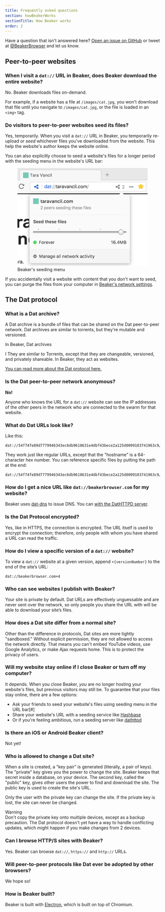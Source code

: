 ```yaml
---
title: Frequently asked questions
section: howBeakerWorks
sectionTitle: How Beaker works
order: 2
---
```


Have a question that isn't answered here?
[Open an issue on GitHub](https://github.com/beakerbrowser/beakerbrowser.com)
or tweet at [@BeakerBrowser](https://twitter.com/beakerbrowser) and let us know.

## Peer-to-peer websites

### When I visit a `dat://` URL in Beaker, does Beaker download the entire website?

No. Beaker downloads files on-demand.

For example, if a website has a file at
`/images/cat.jpg`, you won't download that file until you navigate to
`/images/cat.jpg`, or the file is loaded in an `<img>` tag.

### Do visitors to peer-to-peer websites seed its files?

Yes, temporarily. When you visit a `dat://` URL in Beaker, you temporarily
re-upload or *seed* whichever files you've downloaded from the website. This
help the website's author keeps the website online.

You can also explicitly choose to seed a website's files for a longer period
with the seeding menu in the website's URL bar:

<figure>
  <img src="/img/screenshots/ui/seeding-menu.png" />
  <figcaption>Beaker's seeding menu</figcaption>
</figure>

If you accidentally visit a website with content that you don't want to seed,
you can purge the files from your computer in
[Beaker's network settings](beaker://settings#dat-network-activity).

## The Dat protocol

### What is a Dat archive?

A Dat archive is a bundle of files that can be shared on the Dat peer-to-peer
network. Dat archives are similar to torrents, but they're mutable and versioned.

In Beaker, Dat archives

I
They are similar to Torrents, except that they are changeable, versioned, and privately shareable. In Beaker, they act as websites.

[You can read more about the Dat protocol here.](/docs/how-beaker-works/dat-files-protocol.html)

### Is the Dat peer-to-peer network anonymous?

**No!**

Anyone who knows the URL for a `dat://` website can see the IP addresses of the
other peers in the network who are connected to the swarm for that website.

### What do Dat URLs look like?

Like this:

```
dat://54f74fe89d7779946343ec6db9618631e4dbf43bece2a125d0099103741963c9/
```

They work just like regular URLs, except that the "hostname" is a 64-character hex number. You can reference specific files by putting the path at the end:

```
dat://54f74fe89d7779946343ec6db9618631e4dbf43bece2a125d0099103741963c9/index.html
```

### How do I get a nice URL like `dat://beakerbrowser.com` for my website?


Beaker uses [dat-dns](https://github.com/datprotocol/dat-dns#spec) to issue DNS.
You can [with the DatHTTPD server](https://github.com/beakerbrowser/dathttpd).

### Is the Dat Protocol encrypted?

Yes, like in HTTPS, the connection is encrypted.
The URL itself is used to encrypt the connection; therefore, only people with whom
you have shared a URL can read the traffic.

### How do I view a specific version of a `dat://` website?

To view a `dat://` website at a given version, append <code>+{versionNumber}</code>
to the end of the site’s URL:

```
dat://beakerbrowser.com+4
````

### Who can see websites I publish with Beaker?

Your site is private by default. Dat URLs are effectively unguessable and are never sent over the network, so only people you share the URL with will be able to download your site’s files.

### How does a Dat site differ from a normal site?

Other than the difference in protocols, Dat sites are more tightly "sandboxed."
Without explicit permission, they are not allowed to access the network directly.
That means you can't embed YouTube videos, use Google Analytics, or make Ajax requests home.
This is to protect the privacy of users.

### Will my website stay online if I close Beaker or turn off my computer?

It depends. When you close Beaker, *you* are no longer hosting your website's
files, but previous visitors may still be. To guarantee that your files stay
online, there are a few options:

- Ask your friends to seed your website's files using seeding menu in the URL bar[#]
- Share your website's URL with a seeding service like [Hashbase](https://hashbase.io)
- Or if you're feeling ambitious, run a seeding server like [dathttpd](https://github.com/beakerbrowser/dathttpd)

### Is there an iOS or Android Beaker client?

Not yet!

### Who is allowed to change a Dat site?

When a site is created, a "key pair" is generated (literally, a pair of keys).
The "private" key gives you the power to change the site.
Beaker keeps that secret inside a database, on your device.
The second key, called the "public" key, gives other users the power to find and download the site.
The public key is used to create the site's URL.

Only the user with the private key can change the site.
If the private key is lost, the site can never be changed.

<div class="detailed-card warning">
  <div class="card-heading">Warning</div>
  <div class="card-body">
    <span class="icon fa fa-exclamation-triangle"></span>
    <div>
      Don't copy the private key onto multiple devices, except as a backup
      precaution. The Dat protocol doesn't yet have a way to handle conflicting
      updates, which might happen if you make changes from 2 devices.
    </div>
  </div>
</div>

### Can I browse HTTP/S sites with Beaker?

Yes. Beaker can browse `dat://`, `https://` and `http://` URLs.

### Will peer-to-peer protocols like Dat ever be adopted by other browsers?

We hope so!

### How is Beaker built?

Beaker is built with [Electron](https://electronjs.org), which is built on
top of Chromium.